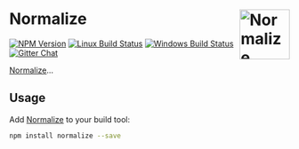 # Normalize [<img src="https://jonathantneal.github.io/normalize/logo.svg" alt="Normalize Logo" width="90" height="90" align="right">][Normalize]

[![NPM Version][npm-img]][npm-url]
[![Linux Build Status][cli-img]][cli-url]
[![Windows Build Status][win-img]][win-url]
[![Gitter Chat][git-img]][git-url]

[Normalize]...

## Usage

Add [Normalize] to your build tool:

```bash
npm install normalize --save
```

[npm-url]: https://www.npmjs.com/package/normalize
[npm-img]: https://img.shields.io/npm/v/normalize.svg
[cli-url]: https://travis-ci.org/jonathantneal/normalize
[cli-img]: https://img.shields.io/travis/jonathantneal/normalize.svg
[win-url]: https://ci.appveyor.com/project/jonathantneal/normalize
[win-img]: https://img.shields.io/appveyor/ci/jonathantneal/normalize.svg
[git-url]: https://gitter.im/postcss/postcss
[git-img]: https://img.shields.io/badge/chat-gitter-blue.svg

[Normalize]: https://github.com/jonathantneal/normalize
